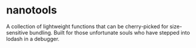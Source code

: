 # nanotools

A collection of lightweight functions that can be cherry-picked for size-sensitive bundling. Built for those unfortunate souls who have stepped into lodash in a debugger.
